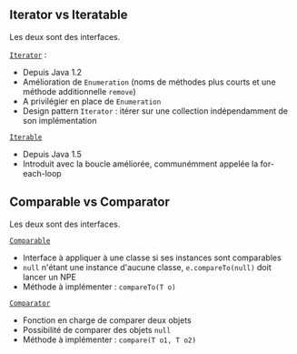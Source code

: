 ## Iterator vs Iteratable

Les deux sont des interfaces.

[`Iterator`](https://docs.oracle.com/en/java/javase/22/docs/api/java.base/java/util/Iterator.html) :
- Depuis Java 1.2
- Amélioration de `Enumeration` (noms de méthodes plus courts et une méthode additionnelle `remove`) 
- A privilégier en place de `Enumeration`
- Design pattern `Iterator` : itérer sur une collection indépendamment de son implémentation

[`Iterable`](https://docs.oracle.com/en/java/javase/22/docs/api/java.base/java/lang/Iterable.html)
- Depuis Java 1.5
- Introduit avec la boucle améliorée, communémment appelée la for-each-loop

## Comparable vs Comparator

Les deux sont des interfaces.

[`Comparable`](https://docs.oracle.com/en/java/javase/22/docs/api/java.base/java/lang/Comparable.html)
- Interface à appliquer à une classe si ses instances sont comparables
- `null` n'étant une instance d'aucune classe, `e.compareTo(null)` doit lancer un NPE
- Méthode à implémenter : `compareTo(T o)`

[`Comparator`](https://docs.oracle.com/en/java/javase/22/docs/api/java.base/java/util/Comparator.html)
- Fonction en charge de comparer deux objets
- Possibilité de comparer des objets `null`
- Méthode à implémenter : `compare(T o1, T o2)`

